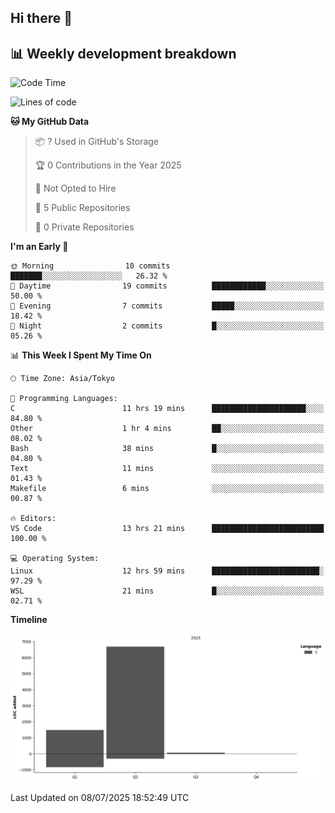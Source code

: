 ## Hi there 👋

<!--
**mandakore/mandakore** is a ✨ _special_ ✨ repository because its `README.md` (this file) appears on your GitHub profile.

Here are some ideas to get you started:

- 🔭 I’m currently working on ...
- 🌱 I’m currently learning ...
- 👯 I’m looking to collaborate on ...
- 🤔 I’m looking for help with ...
- 💬 Ask me about ...
- 📫 How to reach me: ...
- 😄 Pronouns: ...
- ⚡ Fun fact: ...
-->

## 📊 Weekly development breakdown

<!--START_SECTION:waka-->
![Code Time](http://img.shields.io/badge/Code%20Time-77%20hrs%2027%20mins-blue)

![Lines of code](https://img.shields.io/badge/From%20Hello%20World%20I%27ve%20Written-8.2%20thousand%20lines%20of%20code-blue)

**🐱 My GitHub Data** 

> 📦 ? Used in GitHub's Storage 
 > 
> 🏆 0 Contributions in the Year 2025
 > 
> 🚫 Not Opted to Hire
 > 
> 📜 5 Public Repositories 
 > 
> 🔑 0 Private Repositories 
 > 
**I'm an Early 🐤** 

```text
🌞 Morning                10 commits          ███████░░░░░░░░░░░░░░░░░░   26.32 % 
🌆 Daytime                19 commits          ████████████░░░░░░░░░░░░░   50.00 % 
🌃 Evening                7 commits           █████░░░░░░░░░░░░░░░░░░░░   18.42 % 
🌙 Night                  2 commits           █░░░░░░░░░░░░░░░░░░░░░░░░   05.26 % 
```


📊 **This Week I Spent My Time On** 

```text
🕑︎ Time Zone: Asia/Tokyo

💬 Programming Languages: 
C                        11 hrs 19 mins      █████████████████████░░░░   84.80 % 
Other                    1 hr 4 mins         ██░░░░░░░░░░░░░░░░░░░░░░░   08.02 % 
Bash                     38 mins             █░░░░░░░░░░░░░░░░░░░░░░░░   04.80 % 
Text                     11 mins             ░░░░░░░░░░░░░░░░░░░░░░░░░   01.43 % 
Makefile                 6 mins              ░░░░░░░░░░░░░░░░░░░░░░░░░   00.87 % 

🔥 Editors: 
VS Code                  13 hrs 21 mins      █████████████████████████   100.00 % 

💻 Operating System: 
Linux                    12 hrs 59 mins      ████████████████████████░   97.29 % 
WSL                      21 mins             █░░░░░░░░░░░░░░░░░░░░░░░░   02.71 % 
```

**Timeline**

![Lines of Code chart](https://raw.githubusercontent.com/mandakore/mandakore/main/assets/bar_graph.png)


 Last Updated on 08/07/2025 18:52:49 UTC
<!--END_SECTION:waka-->

